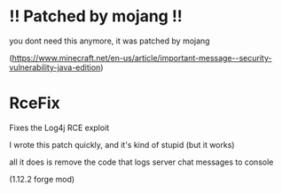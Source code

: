 # !! Patched by mojang !!
you dont need this anymore, it was patched by mojang

(https://www.minecraft.net/en-us/article/important-message--security-vulnerability-java-edition)

# RceFix
Fixes the Log4j RCE exploit


I wrote this patch quickly, and it's kind of stupid (but it works)

all it does is remove the code that logs server chat messages to console

(1.12.2 forge mod)
